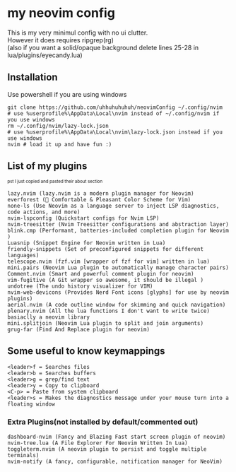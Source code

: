 # my neovim config
This is my very minimul config with no ui clutter.\
However it does requires ripgrep(rg) \
(also if you want a solid/opaque background delete lines 25-28 in lua/plugins/eyecandy.lua)

## Installation
Use powershell if you are using windows
```
git clone https://github.com/uhhuhuhuhuh/neovimConfig ~/.config/nvim
# use %userprofile%\AppData\Local\nvim instead of ~/.config/nvim if you use windows
rm ~/.config/nvim/lazy-lock.json
# use %userprofile%\AppData\Local\nvim\lazy-lock.json instead if you use windows
nvim # load it up and have fun :)
```

## List of my plugins
<sub><sup>pst I just copied and pasted their about section</sub></sup>
```
lazy.nvim (lazy.nvim is a modern plugin manager for Neovim)
everforest (🌲 Comfortable & Pleasant Color Scheme for Vim)
none-ls (Use Neovim as a language server to inject LSP diagnostics, code actions, and more)
nvim-lspconfig (Quickstart configs for Nvim LSP)
nvim-treesitter (Nvim Treesitter configurations and abstraction layer)
blink.cmp (Performant, batteries-included completion plugin for Neovim )
Luasnip (Snippet Engine for Neovim written in Lua)
friendly-snippets (Set of preconfigured snippets for different languages)
telescope.nvim (fzf.vim [wrapper of fzf for vim] written in lua)
mini.pairs (Neovim Lua plugin to automatically manage character pairs)
Comment.nvim (Smart and powerful comment plugin for neovim)
vim-fugitive (A Git wrapper so awesome, it should be illegal )
undotree (The undo history visualizer for VIM)
nvim-web-devicons (Provides Nerd Font icons [glyphs] for use by neovim plugins)
aerial.nvim (A code outline window for skimming and quick navigation)
plenary.nvim (All the lua functions I don't want to write twice) basiaclly a neovim library
mini.splitjoin (Neovim Lua plugin to split and join arguments)
grug-far (Find And Replace plugin for neovim)
```
## Some useful to know keymappings
```
<leader>f = Searches files
<leader>b = Searches buffers
<leader>g = grep/find text
<leader>y = Copy to clipboard
<C-p> = Paste from system clipboard
<leader>s = Makes the diagnostics message under your mouse turn into a floating window
```
### Extra Plugins(not installed by default/commented out)
```
dashboard-nvim (Fancy and Blazing Fast start screen plugin of neovim)
nvim-tree.lua (A File Explorer For Neovim Written In Lua)
toggleterm.nvim (A neovim plugin to persist and toggle multiple terminals)
nvim-notify (A fancy, configurable, notification manager for NeoVim)
```
